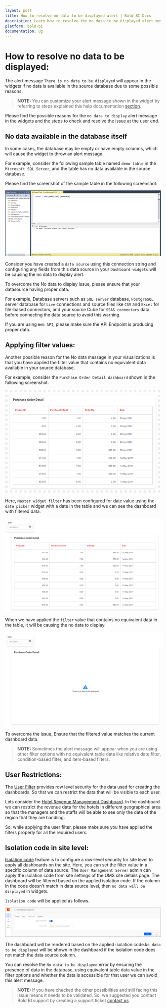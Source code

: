 ```yaml
---
layout: post
title: How to resolve no data to be displayed alert | Bold BI Docs
description: Learn how to resolve the no data to be displayed alert message shown in dashboard widget and identify the possible reasons in Bold BI dashboard application.
platform: bold-bi
documentation: ug
---
```

# How to resolve no data to be displayed:
The alert message `There is no data to be displayed` will appear in the widgets if no data is available in the source database due to some possible reasons.

> **NOTE:** You can customize your alert message shown in the widget by referring to steps explained this help documentation [section](/visualizing-data/working-with-widgets/customizing-container-appearance/#widgets-no-data-appearance-properties).

Please find the possible reasons for the `no data to display` alert message in the widgets and the steps to check and resolve the issue at the user end.

## No data available in the database itself
In some cases, the database may be empty or have empty columns, which will cause the widget to throw an alert message.

For example, consider the following sample table named `demo table` in the `Microsoft SQL Server`, and the table has no data available in the source database.

Please find the screenshot of the sample table in the following screenshot:

![no-data-database](/static/assets/faq/images/no-data-database.png)

Consider you have created a `data source` using this connection string and configuring any fields from this data source in your `Dashboard widgets` will be causing the no data to display alert. 

To overcome the No data to display issue, please ensure that your datasource having proper data.

For example, Database servers such as `SQL server` database, `PostgreSQL` server database for `Live` connections and source files like `CSV` and `Excel` for file-based connectors, and your source Cube for `SSAS connectors` data before connecting the data source to avoid this warning.

If you are using `Web API`, please make sure the API Endpoint is producing proper data.

## Applying filter values:

Another possible reason for the No data message in your visualizations is that you have applied the filter value that contains no equivalent data available in your source database.

For example, consider the `Purchase Order Detail dashboard` shown in the following screenshot.

![PurchaseOrderDetaildashboard](/static/assets/faq/images/Purchase-Order-Detail-dashboard.png)

Here, `Master widget filter` has been configured for date value using the `date picker` widget with a date in the table and we can see the dashboard with filtered data.

![MasteWidgetfilterConfiguration](/static/assets/faq/images/Master-Widget-filter-Configuration.png)

When we have applied the `filter` value that contains no equivalent data in the table, it will be causing the no data to display.

![No-data-displayed](/static/assets/faq/images/No-data-displayed.png)

To overcome the issue, Ensure that the filtered value matches the current dashboard data.

> **NOTE:** Sometimes the alert message will appear when you are using other filter options with no equivalent table data like relative date filter, condition-based filter, and item-based filters.

## User Restrictions:

The [User Filter](/working-with-data-source/user-filter/) provides row level security for the data used for creating the dashboards. So that we can restrict the data that will be visible to each user. 

Lets consider the [Hotel Revenue Management Dashboard](https://www.boldbi.com/solutions/hospitality/hotel-revenue-management-dashboard). In the dashboard we can restrict the revenue data for the hotels in different geographical area so that the managers and the staffs will be able to see only the data of the region that they are handling.

So, while applying the user filter, please make sure you have applied the filters properly for all the required users.

## Isolation code in site level:

[Isolation code](/working-with-data-source/configuring-isolation-code/) feature is to configure a row-level security for site level to apply all dashboards on the site. Here, you can set the filter value in a specific column of data source. The `User Management Server` admin can apply the isolation code from site settings of the UMS site details page. The dashboard will be filtered based on the applied isolation code. If the column in the code doesn't match in data source level, then `no data will be displayed` in widgets.

`Isolation code` will be applied as follows.

![Apply Isolation Code](/static/assets/faq/images/isolation-code-apply-configuration.png)

The dashboard will be rendered based on the applied isolation code.`No data to be displayed` will be shown in the dashboard if the isolation code does not match the data source column.

You can resolve the `No data to be displayed` error by ensuring the presence of data in the database, using equivalent table data value in the filter options and whether the data is accessible for that user we can avoid this alert message.

> **NOTE:** If you have checked the other possibilities and still facing this issue means it needs to be validated. So, we suggested you contact Bold BI support by creating a support ticket [contact us](https://www.boldbi.com/support).
